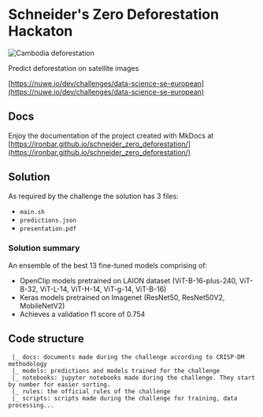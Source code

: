 # Schneider's Zero Deforestation Hackaton

![Cambodia deforestation](https://imgs.mongabay.com/wp-content/uploads/sites/20/2017/01/13151931/0113-rubber-progression.png)

Predict deforestation on satellite images

[https://nuwe.io/dev/challenges/data-science-se-european](https://nuwe.io/dev/challenges/data-science-se-european)

## Docs

Enjoy the documentation of the project created with MkDocs at [https://ironbar.github.io/schneider_zero_deforestation/](https://ironbar.github.io/schneider_zero_deforestation/)

## Solution

As required by the challenge the solution has 3 files:

- `main.sh`
- `predictions.json`
- `presentation.pdf`

### Solution summary

An ensemble of the best 13 fine-tuned models comprising of:

- OpenClip models pretrained on LAION dataset (ViT-B-16-plus-240, ViT-B-32, ViT-L-14, ViT-H-14, ViT-g-14, ViT-B-16) 
- Keras models pretrained on Imagenet (ResNet50, ResNet50V2, MobileNetV2)
- Achieves a validation f1 score of 0.754

## Code structure

     |_ docs: documents made during the challenge according to CRISP-DM methodology
     |_ models: predictions and models trained for the challenge
     |_ notebooks: jupyter notebooks made during the challenge. They start by number for easier sorting.
     |_ rules: the official rules of the challenge
     |_ scripts: scripts made during the challenge for training, data processing...
